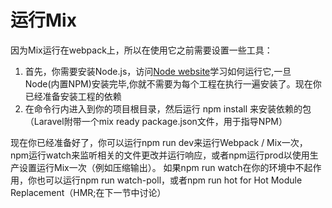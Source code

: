# 运行Mix

因为Mix运行在webpack上，所以在使用它之前需要设置一些工具：

1. 首先，你需要安装Node.js，访问[Node website](https://nodejs.org/en/)学习如何运行它,一旦Node\(内置NPM\)安装完毕,你就不需要为每个工程在执行一遍安装了。现在你已经准备安装工程的依赖
2. 在命令行内进入到你的项目根目录，然后运行 npm install 来安装依赖的包（Laravel附带一个mix ready package.json文件，用于指导NPM）

现在你已经准备好了，你可以运行npm run dev来运行Webpack / Mix一次，npm运行watch来监听相关的文件更改并运行响应，或者npm运行prod以使用生产设置运行Mix一次（例如压缩输出）。 如果npm run watch在你的环境中不起作用，你也可以运行npm run watch-poll，或者npm run hot for Hot Module Replacement（HMR;在下一节中讨论）



